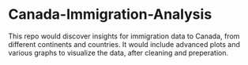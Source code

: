 # Canada-Immigration-Analysis
This repo would discover insights for immigration data to Canada, from different continents and countries. It would include advanced plots and various graphs to visualize the data, after cleaning and preperation.
